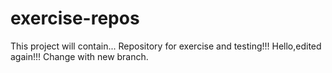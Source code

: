 # exercise-repos
This project will contain...
Repository for exercise and testing!!!
Hello,edited again!!!
Change with new branch.
